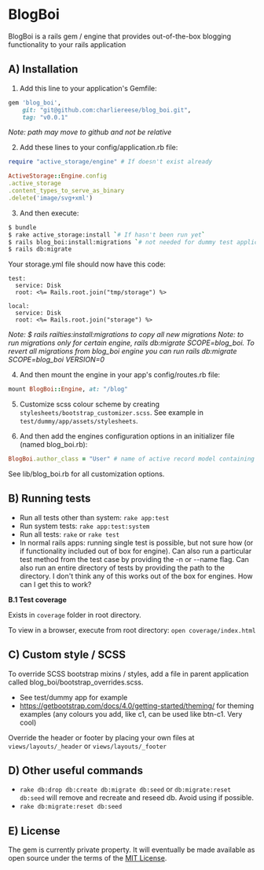 # BlogBoi

BlogBoi is a rails gem / engine that provides out-of-the-box blogging functionality to your rails application

## A) Installation

1. Add this line to your application's Gemfile:

```ruby
gem 'blog_boi', 
	git: "git@github.com:charliereese/blog_boi.git",
	tag: "v0.0.1"
```

_Note: path may move to github and not be relative_

2. Add these lines to your config/application.rb file:

```ruby
require "active_storage/engine" # If doesn't exist already

ActiveStorage::Engine.config
.active_storage
.content_types_to_serve_as_binary
.delete('image/svg+xml')
```

3. And then execute:

```bash
$ bundle
$ rake active_storage:install `# If hasn't been run yet`
$ rails blog_boi:install:migrations `# not needed for dummy test application`
$ rails db:migrate
```

Your storage.yml file should now have this code:

```
test:
  service: Disk
  root: <%= Rails.root.join("tmp/storage") %>

local:
  service: Disk
  root: <%= Rails.root.join("storage") %>
```

_Note: $ rails railties:install:migrations to copy all new migrations_
_Note: to run migrations only for certain engine, rails db:migrate SCOPE=blog_boi. To revert all migrations from blog_boi engine you can run rails db:migrate SCOPE=blog_boi VERSION=0_

4. And then mount the engine in your app's config/routes.rb file:

```ruby
mount BlogBoi::Engine, at: "/blog"
```

5. Customize scss colour scheme by creating `stylesheets/bootstrap_customizer.scss`. See example in `test/dummy/app/assets/stylesheets`.

6. And then add the engines configuration options in an initializer file (named blog_boi.rb):

```ruby
BlogBoi.author_class = "User" # name of active record model containing authors with property called name (for author's name)
```

See lib/blog_boi.rb for all customization options.

## B) Running tests

- Run all tests other than system: `rake app:test`
- Run system tests: `rake app:test:system`
- Run all tests: `rake` or `rake test`
- In normal rails apps: running single test is possible, but not sure how (or if functionality included out of box for engine). Can also run a particular test method from the test case by providing the -n or --name flag. Can also run an entire directory of tests by providing the path to the directory. I don't think any of this works out of the box for engines. How can I get this to work?

**B.1 Test coverage**

Exists in `coverage` folder in root directory.

To view in a browser, execute from root directory: `open coverage/index.html`

## C) Custom style / SCSS

To override SCSS bootstrap mixins / styles, add a file in parent application called blog_boi/bootstrap_overrides.scss. 
- See test/dummy app for example
- https://getbootstrap.com/docs/4.0/getting-started/theming/ for theming examples (any colours you add, like c1, can be used like btn-c1. Very cool)

Override the header or footer by placing your own files at `views/layouts/_header` or `views/layouts/_footer`

## D) Other useful commands

- `rake db:drop db:create db:migrate db:seed` or `db:migrate:reset db:seed` will remove and recreate and reseed db. Avoid using if possible.
- `rake db:migrate:reset db:seed`

## E) License

The gem is currently private property. It will eventually be made available as open source under the terms of the [MIT License](https://opensource.org/licenses/MIT).
